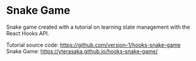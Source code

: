 # Snake Game

Snake game created with a tutorial on learning state management with the React Hooks API.

Tutorial source code: https://github.com/version-1/hooks-snake-game  
Snake Game: https://yterasaka.github.io/hooks-snake-game/
